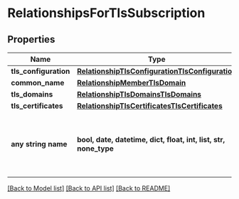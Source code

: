 # RelationshipsForTlsSubscription


## Properties
Name | Type | Description | Notes
------------ | ------------- | ------------- | -------------
**tls_configuration** | [**RelationshipTlsConfigurationTlsConfiguration**](RelationshipTlsConfigurationTlsConfiguration.md) |  | [optional] 
**common_name** | [**RelationshipMemberTlsDomain**](RelationshipMemberTlsDomain.md) |  | [optional] 
**tls_domains** | [**RelationshipTlsDomainsTlsDomains**](RelationshipTlsDomainsTlsDomains.md) |  | [optional] 
**tls_certificates** | [**RelationshipTlsCertificatesTlsCertificates**](RelationshipTlsCertificatesTlsCertificates.md) |  | [optional] 
**any string name** | **bool, date, datetime, dict, float, int, list, str, none_type** | any string name can be used but the value must be the correct type | [optional]

[[Back to Model list]](../README.md#documentation-for-models) [[Back to API list]](../README.md#documentation-for-api-endpoints) [[Back to README]](../README.md)


